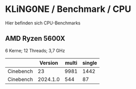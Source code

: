# KLiNG0NE / Benchmark / CPU  
Hier befinden sich CPU-Benchmarks

## AMD Ryzen 5600X

6 Kerne; 12 Threads; 3,7 GHz

|              | Version  | multi | single |
| ------------ | -------- | ----- | -------|
| Cinebench    | 23       | 9981  | 1442   |
| Cinebench    | 2024.1.0 | 544   | 87     |
